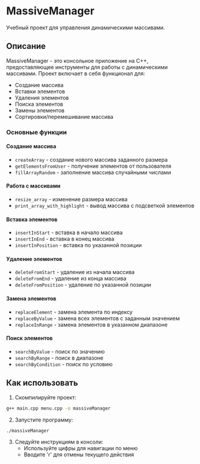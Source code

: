# MassiveManager

Учебный проект для управления динамическими массивами.

## Описание

MassiveManager - это консольное приложение на C++, предоставляющее инструменты для работы с динамическими массивами. Проект включает в себя функционал для:
- Создание массива
- Вставки элементов
- Удаления элементов
- Поиска элементов
- Замены элементов
- Сортировки/перемешивание массива


### Основные функции

#### Создание массива
- `createArray` - создание нового массива заданного размера
- `getElementsFromUser` - получение элементов от пользователя
- `fillArrayRandom` - заполнение массива случайными числами

#### Работа с массивами
- `resize_array` - изменение размера массива
- `print_array_with_highlight` - вывод массива с подсветкой элементов

#### Вставка элементов
- `insertInStart` - вставка в начало массива
- `insertInEnd` - вставка в конец массива
- `insertInPosition` - вставка по указанной позиции

#### Удаление элементов
- `deleteFromStart` - удаление из начала массива
- `deleteFromEnd` - удаление из конца массива
- `deleteFromPosition` - удаление по указанной позиции

#### Замена элементов
- `replaceElement` - замена элемента по индексу
- `replaceByValue` - замена всех элементов с заданным значением
- `replaceInRange` - замена элементов в указанном диапазоне

#### Поиск элементов
- `searchByValue` - поиск по значению
- `searchByRange` - поиск в диапазоне
- `searchByCondition` - поиск по условию

## Как использовать

1. Скомпилируйте проект:
```bash
g++ main.cpp menu.cpp -o massiveManager
```

2. Запустите программу:
```bash
./massiveManager
```

3. Следуйте инструкциям в консоли:
   - Используйте цифры для навигации по меню
   - Вводите 'r' для отмены текущего действия
